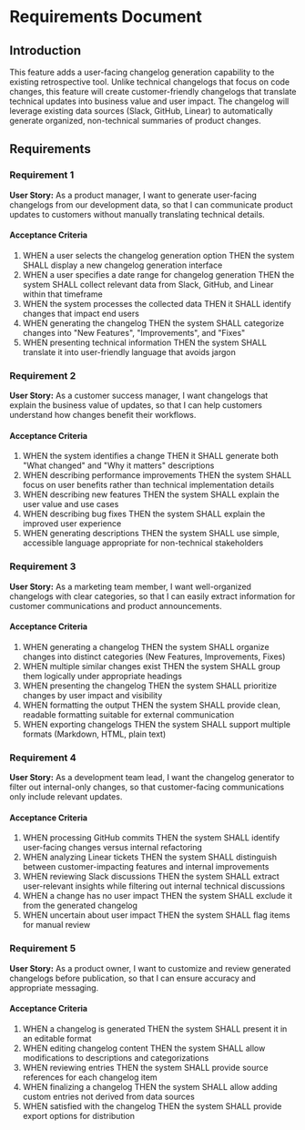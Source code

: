 # Requirements Document

## Introduction

This feature adds a user-facing changelog generation capability to the existing retrospective tool. Unlike technical changelogs that focus on code changes, this feature will create customer-friendly changelogs that translate technical updates into business value and user impact. The changelog will leverage existing data sources (Slack, GitHub, Linear) to automatically generate organized, non-technical summaries of product changes.

## Requirements

### Requirement 1

**User Story:** As a product manager, I want to generate user-facing changelogs from our development data, so that I can communicate product updates to customers without manually translating technical details.

#### Acceptance Criteria

1. WHEN a user selects the changelog generation option THEN the system SHALL display a new changelog generation interface
2. WHEN a user specifies a date range for changelog generation THEN the system SHALL collect relevant data from Slack, GitHub, and Linear within that timeframe
3. WHEN the system processes the collected data THEN it SHALL identify changes that impact end users
4. WHEN generating the changelog THEN the system SHALL categorize changes into "New Features", "Improvements", and "Fixes"
5. WHEN presenting technical information THEN the system SHALL translate it into user-friendly language that avoids jargon

### Requirement 2

**User Story:** As a customer success manager, I want changelogs that explain the business value of updates, so that I can help customers understand how changes benefit their workflows.

#### Acceptance Criteria

1. WHEN the system identifies a change THEN it SHALL generate both "What changed" and "Why it matters" descriptions
2. WHEN describing performance improvements THEN the system SHALL focus on user benefits rather than technical implementation details
3. WHEN describing new features THEN the system SHALL explain the user value and use cases
4. WHEN describing bug fixes THEN the system SHALL explain the improved user experience
5. WHEN generating descriptions THEN the system SHALL use simple, accessible language appropriate for non-technical stakeholders

### Requirement 3

**User Story:** As a marketing team member, I want well-organized changelogs with clear categories, so that I can easily extract information for customer communications and product announcements.

#### Acceptance Criteria

1. WHEN generating a changelog THEN the system SHALL organize changes into distinct categories (New Features, Improvements, Fixes)
2. WHEN multiple similar changes exist THEN the system SHALL group them logically under appropriate headings
3. WHEN presenting the changelog THEN the system SHALL prioritize changes by user impact and visibility
4. WHEN formatting the output THEN the system SHALL provide clean, readable formatting suitable for external communication
5. WHEN exporting changelogs THEN the system SHALL support multiple formats (Markdown, HTML, plain text)

### Requirement 4

**User Story:** As a development team lead, I want the changelog generator to filter out internal-only changes, so that customer-facing communications only include relevant updates.

#### Acceptance Criteria

1. WHEN processing GitHub commits THEN the system SHALL identify user-facing changes versus internal refactoring
2. WHEN analyzing Linear tickets THEN the system SHALL distinguish between customer-impacting features and internal improvements
3. WHEN reviewing Slack discussions THEN the system SHALL extract user-relevant insights while filtering out internal technical discussions
4. WHEN a change has no user impact THEN the system SHALL exclude it from the generated changelog
5. WHEN uncertain about user impact THEN the system SHALL flag items for manual review

### Requirement 5

**User Story:** As a product owner, I want to customize and review generated changelogs before publication, so that I can ensure accuracy and appropriate messaging.

#### Acceptance Criteria

1. WHEN a changelog is generated THEN the system SHALL present it in an editable format
2. WHEN editing changelog content THEN the system SHALL allow modifications to descriptions and categorizations
3. WHEN reviewing entries THEN the system SHALL provide source references for each changelog item
4. WHEN finalizing a changelog THEN the system SHALL allow adding custom entries not derived from data sources
5. WHEN satisfied with the changelog THEN the system SHALL provide export options for distribution